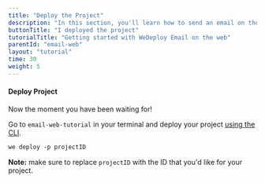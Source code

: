 ```yaml
---
title: "Deploy the Project"
description: "In this section, you'll learn how to send an email on the web using the WeDeploy API Client."
buttonTitle: "I deployed the project"
tutorialTitle: "Getting started with WeDeploy Email on the web"
parentId: "email-web"
layout: "tutorial"
time: 30
weight: 5
---
```


#### Deploy Project

Now the moment you have been waiting for!

Go to `email-web-tutorial` in your terminal and deploy your project [using the CLI](/docs/intro/using-the-command-line/).

```xml
we deploy -p projectID
```

**Note:** make sure to replace `projectID` with the ID that you'd like for your project.

